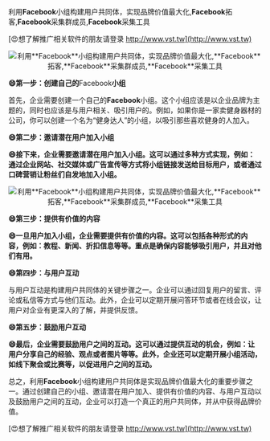 利用**Facebook**小组构建用户共同体，实现品牌价值最大化,**Facebook**拓客,**Facebook**采集群成员,**Facebook**采集工具

[😍想了解推广相关软件的朋友请登录 http://www.vst.tw](http://www.vst.tw)

 <center><img src="https://vst.tw/MP4/tuiguang/png/8.png" alt="利用**Facebook**小组构建用户共同体，实现品牌价值最大化,**Facebook**拓客,**Facebook**采集群成员,**Facebook**采集工具"></center>

**😄第一步：创建自己的**Facebook**小组**

首先，企业需要创建一个自己的**Facebook**小组。这个小组应该是以企业品牌为主题的，同时也应该是与用户相关、吸引用户的。例如，如果你是一家卖健身器材的公司，你可以创建一个名为“健身达人”的小组，以吸引那些喜欢健身的人加入。

**😄第二步：邀请潜在用户加入小组**

**😄接下来，企业需要邀请潜在用户加入小组。这可以通过多种方式实现，例如：通过企业网站、社交媒体或广告宣传等方式将小组链接发送给目标用户，或者通过口碑营销让粉丝们自发地加入小组。**

 <center><img src="https://vst.tw/MP4/tuiguang/png/8.png" alt="利用**Facebook**小组构建用户共同体，实现品牌价值最大化,**Facebook**拓客,**Facebook**采集群成员,**Facebook**采集工具"></center>

**😄第三步：提供有价值的内容**

**😄一旦用户加入小组，企业需要提供有价值的内容。这可以包括各种形式的内容，例如：教程、新闻、折扣信息等等。重点是确保内容能够吸引用户，并且对他们有用。**

**😄第四步：与用户互动**

与用户互动是构建用户共同体的关键步骤之一。企业可以通过回复用户的留言、评论或私信等方式与他们互动。此外，企业可以定期开展问答环节或者在线会议，让用户对企业有更深入的了解，并提供反馈。

**😄第五步：鼓励用户互动**

**😄最后，企业需要鼓励用户之间的互动。这可以通过提供互动的机会，例如：让用户分享自己的经验、观点或者图片等等。此外，企业还可以定期开展小组活动，如线下聚会或比赛等，以促进用户之间的互动。**

总之，利用**Facebook**小组构建用户共同体是实现品牌价值最大化的重要步骤之一。通过创建自己的小组、邀请潜在用户加入、提供有价值的内容、与用户互动以及鼓励用户之间的互动，企业可以打造一个真正的用户共同体，并从中获得品牌价值。

[😍想了解推广相关软件的朋友请登录 http://www.vst.tw](http://www.vst.tw)



